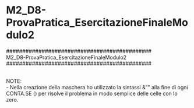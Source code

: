 # M2_D8-ProvaPratica_EsercitazioneFinaleModulo2
#############################################<br>
M2_D8-ProvaPratica_EsercitazioneFinaleModulo2<br>
#############################################<br>







<br>
NOTE:<br>
- Nella creazione della maschera ho utilizzato la sintassi &"" alla fine di ogni CONTA.SE () per risolve il problema in modo semplice delle celle con lo zero. <br>
